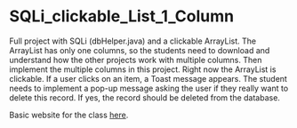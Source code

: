 # SQLi_clickable_List_1_Column
Full project with SQLi (dbHelper.java) and a clickable ArrayList. The ArrayList has only one columns, so the students need to download and understand how the other projects work with multiple columns. Then implement the multiple columns in this project. Right now the ArrayList is clickable. If a user clicks on an item, a Toast message appears. The student needs to implement a pop-up message asking the user if they really want to delete this record. If yes, the record should be deleted from the database.

Basic website for the class [here](https://sites.google.com/ttcollege.org/ti-msa-module/home?authuser=1).
